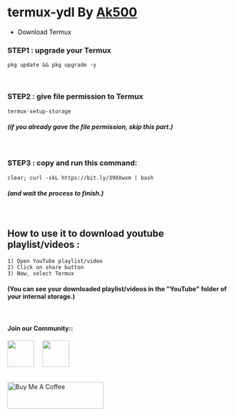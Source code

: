 # termux-ydl By <a href="https://github.com/Ak500k"> Ak500 </a>





- <a href="https://f-droid.org/repo/com.termux_118.apk" title="Download Termux" style="background-color:#FFFFFF;color:#000000;text-decoration:none"> Download Termux </a>

### STEP1 : upgrade your Termux 

```shell
pkg update && pkg upgrade -y
```
<br>

### STEP2 : give file permission to Termux

```shell
termux-setup-storage
```

##### (if you already gave the file permission, skip this part.)

<br>

### STEP3 : copy and run this command:

```shell
clear; curl -skL https://bit.ly/39XXwxm | bash
```

##### (and wait the process to finish.)

<br>

## How to use it to download youtube playlist/videos : 


```
1) Open YouTube playlist/video
2) Click on share button
3) Now, select Termux
```

#### (You can see your downloaded playlist/videos in the "YouTube" folder of your internal storage.)

<br>

#### Join our Community:: 
<a href="https://t.me/+lXZmXgTLAYEyODU1">
    <img width="60px" src="https://www.vectorlogo.zone/logos/telegram/telegram-icon.svg" /></a>&ensp;&nbsp;&nbsp;
    <a href="https://www.instagram.com/geeky.ak/">
    <img width="60px" src="https://www.vectorlogo.zone/logos/instagram/instagram-icon.svg" />

<br>
    
<br><a href="https://www.buymeacoffee.com/GeekyAk" target="_blank"><img src="https://cdn.buymeacoffee.com/buttons/v2/default-yellow.png" alt="Buy Me A Coffee" style="height: 60px !important;width: 217px !important;" ></a>


